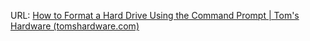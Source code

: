 URL: [How to Format a Hard Drive Using the Command Prompt | Tom's Hardware (tomshardware.com)](https://www.tomshardware.com/news/format-hard-drive-command-prompt,37632.html)

